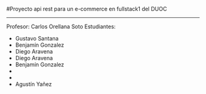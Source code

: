 #Proyecto api rest para un e-commerce en fullstack1 del DUOC

---

Profesor: Carlos Orellana Soto
Estudiantes:
 - Gustavo Santana
 - Benjamín Gonzalez 
 - Diego Aravena
 - Diego Aravena
 - Benjamín Gonzalez
 -
 -
 - Agustín Yañez